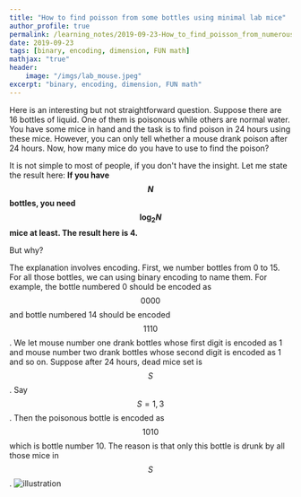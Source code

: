 ```yaml
---
title: "How to find poisson from some bottles using minimal lab mice"
author_profile: true
permalink: /learning_notes/2019-09-23-How_to_find_poisson_from_numerous_bottles/
date: 2019-09-23
tags: [binary, encoding, dimension, FUN math]
mathjax: "true"
header:
    image: "/imgs/lab_mouse.jpeg"
excerpt: "binary, encoding, dimension, FUN math"
---
```


Here is an interesting but not straightforward question. Suppose there are 16 bottles of liquid. One of them is poisonous while others are normal water. You have some mice in hand and the task is to find poison in 24 hours using these mice. However, you can only tell whether a mouse drank poison after 24 hours. Now, how many mice do you have to use to find the poison?

It is not simple to most of people, if you don't have the insight. Let me state the result here: **If you have $$N$$ bottles, you need $$\log_2 N$$ mice at least. The result here is 4.**

But why?

The explanation involves encoding. First, we number bottles from 0 to 15. For all those bottles, we can using binary encoding to name them. For example, the bottle numbered 0 should be encoded as $$0000$$ and bottle numbered 14 should be encoded $$1110$$. We let mouse number one drank bottles whose first digit is encoded as 1 and mouse number two drank bottles whose second digit is encoded as 1 and so on. Suppose after 24 hours, dead mice set is $$S$$. Say $$S={1,3}$$. Then the poisonous bottle is encoded as $$1010$$ which is bottle number 10. The reason is that only this bottle is drunk by all those mice in $$S$$.
![illustration](...\imgs\mice_plot1.png)
